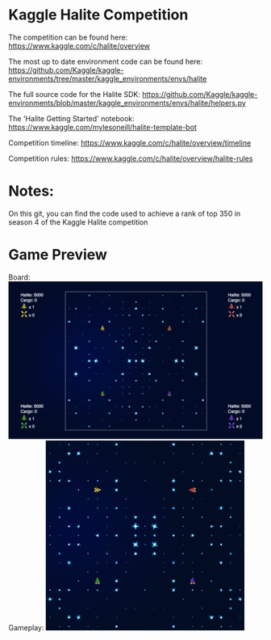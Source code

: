 # Kaggle Halite Competition
The competition can be found here: https://www.kaggle.com/c/halite/overview

The most up to date environment code can be found here: https://github.com/Kaggle/kaggle-environments/tree/master/kaggle_environments/envs/halite

The full source code for the Halite SDK: https://github.com/Kaggle/kaggle-environments/blob/master/kaggle_environments/envs/halite/helpers.py

The 'Halite Getting Started' notebook: https://www.kaggle.com/mylesoneill/halite-template-bot

Competition timeline: https://www.kaggle.com/c/halite/overview/timeline

Competition rules: https://www.kaggle.com/c/halite/overview/halite-rules

# Notes:

On this git, you can find the code used to achieve a rank of top 350 in season 4 of the Kaggle Halite competition

# Game Preview
Board:
![halite preview](/halite_preview.png)
Gameplay:
![halite gameplay](/halite_gif.gif)
